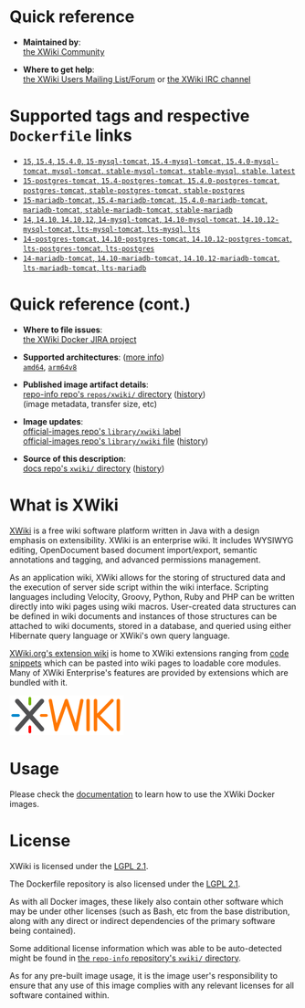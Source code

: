<!--

********************************************************************************

WARNING:

    DO NOT EDIT "xwiki/README.md"

    IT IS AUTO-GENERATED

    (from the other files in "xwiki/" combined with a set of templates)

********************************************************************************

-->

# Quick reference

-	**Maintained by**:  
	[the XWiki Community](https://github.com/xwiki-contrib/docker-xwiki)

-	**Where to get help**:  
	[the XWiki Users Mailing List/Forum](http://dev.xwiki.org/xwiki/bin/view/Community/MailingLists) or [the XWiki IRC channel](http://dev.xwiki.org/xwiki/bin/view/Community/IRC)

# Supported tags and respective `Dockerfile` links

-	[`15`, `15.4`, `15.4.0`, `15-mysql-tomcat`, `15.4-mysql-tomcat`, `15.4.0-mysql-tomcat`, `mysql-tomcat`, `stable-mysql-tomcat`, `stable-mysql`, `stable`, `latest`](https://github.com/xwiki-contrib/docker-xwiki/blob/e573aa8c0988c3c176848489c449e69d6d4564fa/15/mysql-tomcat/Dockerfile)
-	[`15-postgres-tomcat`, `15.4-postgres-tomcat`, `15.4.0-postgres-tomcat`, `postgres-tomcat`, `stable-postgres-tomcat`, `stable-postgres`](https://github.com/xwiki-contrib/docker-xwiki/blob/e573aa8c0988c3c176848489c449e69d6d4564fa/15/postgres-tomcat/Dockerfile)
-	[`15-mariadb-tomcat`, `15.4-mariadb-tomcat`, `15.4.0-mariadb-tomcat`, `mariadb-tomcat`, `stable-mariadb-tomcat`, `stable-mariadb`](https://github.com/xwiki-contrib/docker-xwiki/blob/e573aa8c0988c3c176848489c449e69d6d4564fa/15/mariadb-tomcat/Dockerfile)
-	[`14`, `14.10`, `14.10.12`, `14-mysql-tomcat`, `14.10-mysql-tomcat`, `14.10.12-mysql-tomcat`, `lts-mysql-tomcat`, `lts-mysql`, `lts`](https://github.com/xwiki-contrib/docker-xwiki/blob/4485224ea1febafa8b46529cbe560471855c7a42/14/mysql-tomcat/Dockerfile)
-	[`14-postgres-tomcat`, `14.10-postgres-tomcat`, `14.10.12-postgres-tomcat`, `lts-postgres-tomcat`, `lts-postgres`](https://github.com/xwiki-contrib/docker-xwiki/blob/4485224ea1febafa8b46529cbe560471855c7a42/14/postgres-tomcat/Dockerfile)
-	[`14-mariadb-tomcat`, `14.10-mariadb-tomcat`, `14.10.12-mariadb-tomcat`, `lts-mariadb-tomcat`, `lts-mariadb`](https://github.com/xwiki-contrib/docker-xwiki/blob/4485224ea1febafa8b46529cbe560471855c7a42/14/mariadb-tomcat/Dockerfile)

# Quick reference (cont.)

-	**Where to file issues**:  
	[the XWiki Docker JIRA project](http://jira.xwiki.org/browse/XDOCKER)

-	**Supported architectures**: ([more info](https://github.com/docker-library/official-images#architectures-other-than-amd64))  
	[`amd64`](https://hub.docker.com/r/amd64/xwiki/), [`arm64v8`](https://hub.docker.com/r/arm64v8/xwiki/)

-	**Published image artifact details**:  
	[repo-info repo's `repos/xwiki/` directory](https://github.com/docker-library/repo-info/blob/master/repos/xwiki) ([history](https://github.com/docker-library/repo-info/commits/master/repos/xwiki))  
	(image metadata, transfer size, etc)

-	**Image updates**:  
	[official-images repo's `library/xwiki` label](https://github.com/docker-library/official-images/issues?q=label%3Alibrary%2Fxwiki)  
	[official-images repo's `library/xwiki` file](https://github.com/docker-library/official-images/blob/master/library/xwiki) ([history](https://github.com/docker-library/official-images/commits/master/library/xwiki))

-	**Source of this description**:  
	[docs repo's `xwiki/` directory](https://github.com/docker-library/docs/tree/master/xwiki) ([history](https://github.com/docker-library/docs/commits/master/xwiki))

# What is XWiki

[XWiki](http://xwiki.org) is a free wiki software platform written in Java with a design emphasis on extensibility. XWiki is an enterprise wiki. It includes WYSIWYG editing, OpenDocument based document import/export, semantic annotations and tagging, and advanced permissions management.

As an application wiki, XWiki allows for the storing of structured data and the execution of server side script within the wiki interface. Scripting languages including Velocity, Groovy, Python, Ruby and PHP can be written directly into wiki pages using wiki macros. User-created data structures can be defined in wiki documents and instances of those structures can be attached to wiki documents, stored in a database, and queried using either Hibernate query language or XWiki's own query language.

[XWiki.org's extension wiki](http://extensions.xwiki.org) is home to XWiki extensions ranging from [code snippets](http://snippets.xwiki.org) which can be pasted into wiki pages to loadable core modules. Many of XWiki Enterprise's features are provided by extensions which are bundled with it.

![logo](https://raw.githubusercontent.com/docker-library/docs/6fb07a8dacbad5cc548b87e4c267823a4aa98660/xwiki/logo.png)

# Usage

Please check the [documentation](https://github.com/xwiki-contrib/docker-xwiki/blob/master/README.md) to learn how to use the XWiki Docker images.

# License

XWiki is licensed under the [LGPL 2.1](https://github.com/xwiki-contrib/docker-xwiki/blob/master/LICENSE).

The Dockerfile repository is also licensed under the [LGPL 2.1](https://github.com/xwiki-contrib/docker-xwiki/blob/master/LICENSE).

As with all Docker images, these likely also contain other software which may be under other licenses (such as Bash, etc from the base distribution, along with any direct or indirect dependencies of the primary software being contained).

Some additional license information which was able to be auto-detected might be found in [the `repo-info` repository's `xwiki/` directory](https://github.com/docker-library/repo-info/tree/master/repos/xwiki).

As for any pre-built image usage, it is the image user's responsibility to ensure that any use of this image complies with any relevant licenses for all software contained within.
